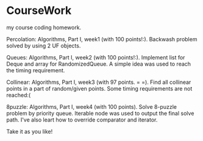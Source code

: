# CourseWork

my course coding homework.

Percolation: Algorithms, Part I, week1 (with 100 points!:). Backwash problem solved by using 2 UF objects.

Queues: Algorithms, Part I, week2 (with 100 points!:). Implement list for Deque and array for RandomizedQueue. A simple idea was used to reach the timing requirement.

Collinear: Algorithms, Part I, week3 (with 97 points. = =). Find all collinear points in a part of random/given points. Some timing requirements are not reached:(

8puzzle: Algorithms, Part I, week4 (with 100 points). Solve 8-puzzle problem by priority queue. Iterable node was used to output the final solve path. I've also leart how to override comparator and iterator.

Take it as you like!
